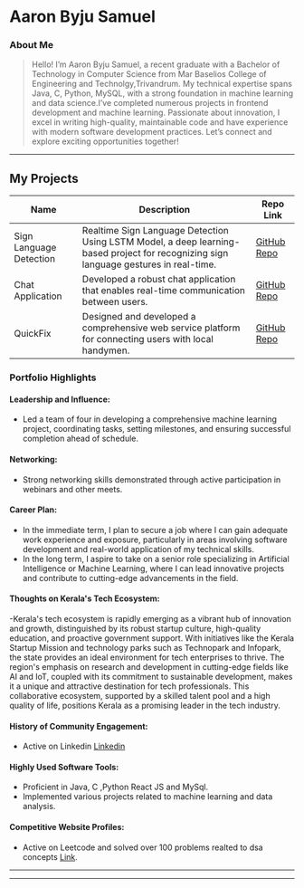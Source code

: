 






# Aaron Byju Samuel

### About Me

> Hello! I’m Aaron Byju Samuel, a recent graduate with a Bachelor of Technology in  Computer Science from Mar Baselios College of Engineering and Technolgy,Trivandrum.  My technical expertise spans Java, C, Python, MySQL, with a strong foundation in machine learning and data science.I’ve  completed numerous projects in frontend development and machine learning. Passionate about innovation, I excel in writing high-quality, maintainable code and have experience with modern software development practices. Let’s connect and explore exciting opportunities together!

---

## My Projects

| Name                         | Description                                                                                                          | Repo Link                                                 |
|------------------------------|----------------------------------------------------------------------------------------------------------------------|-----------------------------------------------------------|
| Sign Language Detection      | Realtime Sign Language Detection Using LSTM Model, a deep learning-based project for recognizing sign language gestures in real-time. | [GitHub Repo](https://github.com/aaronsam07/Sign-Language-Recognition) |
| Chat Application             | Developed a robust chat application that enables real-time communication between users.                              | [GitHub Repo](https://github.com/aaronsam07/chat-application) |
| QuickFix                     | Designed and developed a comprehensive web service platform for connecting users with local handymen.                | [GitHub Repo](https://github.com/aaronsam07/QuickFix)      |


### Portfolio Highlights

#### Leadership and Influence:

- Led a team of four in developing a comprehensive machine learning project, coordinating tasks, setting milestones, and ensuring successful completion ahead of schedule.


#### Networking:

- Strong networking skills demonstrated through active participation in webinars and other meets.
  


#### Career Plan:

- In the immediate term, I plan to secure a job where I can gain adequate work experience and exposure, particularly in areas involving software development and real-world application of my technical skills.
- In the long term,  I aspire to take on a senior role specializing in Artificial Intelligence or Machine Learning, where I can lead innovative projects and contribute to cutting-edge advancements in the field.

#### Thoughts on Kerala's Tech Ecosystem:

-Kerala's tech ecosystem is rapidly emerging as a vibrant hub of innovation and growth, distinguished by its robust startup culture, high-quality education, and proactive government support. With initiatives like the Kerala Startup Mission and technology parks such as Technopark and Infopark, the state provides an ideal environment for tech enterprises to thrive. The region's emphasis on research and development in cutting-edge fields like AI and IoT, coupled with its commitment to sustainable development, makes it a unique and attractive destination for tech professionals. This collaborative ecosystem, supported by a skilled talent pool and a high quality of life, positions Kerala as a promising leader in the tech industry.



#### History of Community Engagement:

- Active on Linkedin [Linkedin](https://www.linkedin.com/in/aaron-sam)




#### Highly Used Software Tools:

- Proficient in Java, C ,Python React JS and MySql.
- Implemented various projects related to machine learning and data analysis.

#### Competitive Website Profiles:

- Active on Leetcode and solved over 100 problems realted to dsa concepts [Link](https://leetcode.com/u/aaronbyjusam02/).



---
---
